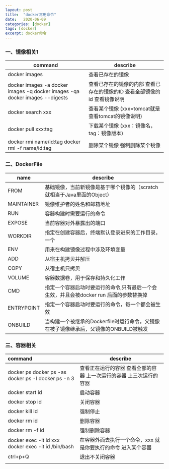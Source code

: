 ```yaml
---
layout: post
title:  "docker常用命令"
date:   2020-06-09
categories: [docker]
tags: [docker]
excerpt: docker命令
---
```


### 一、镜像相关1

| command                                                      | describe                                                     |
| ------------------------------------------------------------ | ------------------------------------------------------------ |
| docker images                                                | 查看已存在的镜像                                             |
| docker images -a docker images -q docker images -qa docker images --digests | 查看已存在的镜像的内部 查看已存在的镜像的ID 查看全部镜像的id 查看镜像说明 |
| docker search xxx                                            | 查看某个镜像 (xxx=tomcat就是查看tomcat的镜像说明)            |
| docker pull xxx:tag                                          | 下载某个镜像 (xxx：镜像名，tag：镜像版本)                    |
| docker rmi name/id:tag docker rmi -f name/id:tag             | 删除某个镜像 强制删除某个镜像                                |



### 二、DockerFile

| name       | describe                                                     |
| ---------- | ------------------------------------------------------------ |
| FROM       | 基础镜像，当前新镜像是基于哪个镜像的（scratch就相当于Java里面的Object） |
| MAINTAINER | 镜像维护者的姓名和邮箱地址                                   |
| RUN        | 容器构建时需要运行的命令                                     |
| EXPOSE     | 当前容器对外暴露出的端口                                     |
| WORKDIR    | 指定在创建容器后，终端默认登录进来的工作目录，一个           |
| ENV        | 用来在构建镜像过程中涉及环境变量                             |
| ADD        | 从宿主机拷贝并解压                                           |
| COPY       | 从宿主机只拷贝                                               |
| VOLUME     | 容器数据卷，用于保存和持久化工作                             |
| CMD        | 指定一个容器启动时要运行的命令,只有最后一个会生效，并且会被docker run 后面的参数替换掉 |
| ENTRYPOINT | 指定一个容器启动时要运行的命令，每一个都会被生效             |
| ONBUILD    | 当构建一个被继承的Dockerfile时运行命令，父镜像在被子镜像继承后，父镜像的ONBUILD被触发 |



### 三、容器相关

| command                                             | describe                                                     |
| :-------------------------------------------------- | ------------------------------------------------------------ |
| docker ps docker ps -as docker ps -l docker ps -n 3 | 查看正在运行的容器 查看全部的容器 上一次运行的容器 上三次运行的容器 |
| docker start id                                     | 启动容器                                                     |
| docker stop id                                      | 关闭容器                                                     |
| docker kill id                                      | 强制停止                                                     |
| docker rm id                                        | 删除容器                                                     |
| docker rm -f id                                     | 强制删除容器                                                 |
| docker exec -it id xxx docker exec -it id /bin/bash | 在容器外面去执行一个命令，xxx 就是你要执行的命令 进入某个容器 |
| ctrl+p+Q                                            | 退出不关闭容器                                               |
|                                                     |                                                              |

